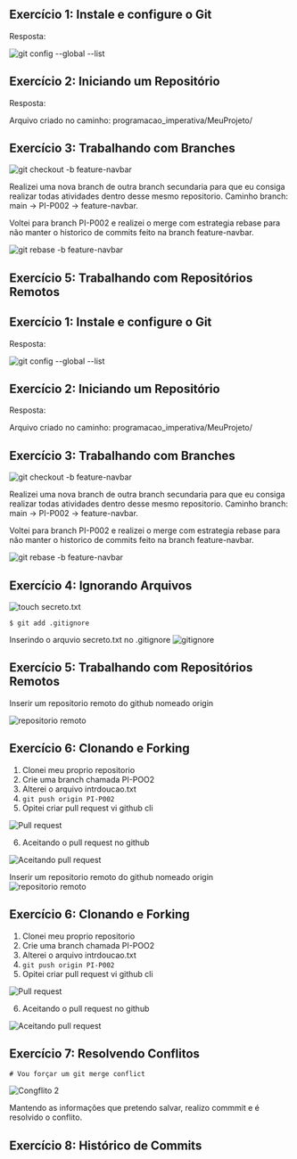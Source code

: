 ## Exercício 1: Instale e configure o Git

Resposta:

![git config --global --list](./assets/ex1_git_config.png "Git config") 

## Exercício 2: Iniciando um Repositório

Resposta:

Arquivo criado no caminho: programacao_imperativa/MeuProjeto/

## Exercício 3: Trabalhando com Branches

![git checkout -b feature-navbar]( ./assets/branch-nav-bar.png "Git branch") 

Realizei uma nova branch de outra branch secundaria para que eu consiga realizar todas atividades dentro desse mesmo repositorio. Caminho branch: main -> PI-P002 -> feature-navbar.

Voltei para branch PI-P002 e realizei o merge com estrategia rebase para não manter o historico de commits feito na branch feature-navbar.


![git rebase -b feature-navbar](./assets/rebase-feature-navbar-p1-p002.png "Git merge estrategia rebase") 

## Exercício 5: Trabalhando com Repositórios Remotos

## Exercício 1: Instale e configure o Git

Resposta:

![git config --global --list](./assets/ex1_git_config.png "Git config") 

## Exercício 2: Iniciando um Repositório

Resposta:

Arquivo criado no caminho: programacao_imperativa/MeuProjeto/

## Exercício 3: Trabalhando com Branches

![git checkout -b feature-navbar]( ./assets/branch-nav-bar.png "Git branch") 

Realizei uma nova branch de outra branch secundaria para que eu consiga realizar todas atividades dentro desse mesmo repositorio. Caminho branch: main -> PI-P002 -> feature-navbar.

Voltei para branch PI-P002 e realizei o merge com estrategia rebase para não manter o historico de commits feito na branch feature-navbar.


![git rebase -b feature-navbar](./assets/rebase-feature-navbar-p1-p002.png "Git merge estrategia rebase") 

## Exercício 4: Ignorando Arquivos
![touch secreto.txt](./assets/secreto.png "Secreto TXT")

`$ git add .gitignore`

Inserindo o arquvio secreto.txt no .gitignore
![gitignore](./assets/arquvivo%20no%20.gitignore.png "arquivo adicionado no gitignore")


## Exercício 5: Trabalhando com Repositórios Remotos
Inserir um repositorio remoto do github nomeado origin

![repositorio remoto](./assets/repositorio-remoto.png "Repositorio remoto")

##  Exercício 6: Clonando e Forking

1. Clonei meu proprio repositorio
2. Crie uma branch chamada PI-POO2
3. Alterei o arquivo intrdoucao.txt
4. `git push origin PI-P002`
5. Opitei criar pull request vi github cli

![Pull request](./assets/pullrequest.png)

6. Aceitando o pull request no github

![Aceitando pull request](./assets/aceitandopullrequest.png "Aceitando Pull request")

Inserir um repositorio remoto do github nomeado origin
![repositorio remoto](./assets/repositorio-remoto.png "Repositorio remoto")

##  Exercício 6: Clonando e Forking

1. Clonei meu proprio repositorio
2. Crie uma branch chamada PI-POO2
3. Alterei o arquivo intrdoucao.txt
4. `git push origin PI-P002`
5. Opitei criar pull request vi github cli

![Pull request](./assets/pullrequest.png)

6. Aceitando o pull request no github

![Aceitando pull request](./assets/aceitandopullrequest.png "Aceitando Pull request")

## Exercício 7: Resolvendo Conflitos

`# Vou forçar um git merge conflict `

![Congflito 2](./assets/git_merge-conflict2.png "git merge conflict2")

Mantendo as informações que pretendo salvar, realizo commmit e é resolvido o conflito.

## Exercício 8: Histórico de Commits


